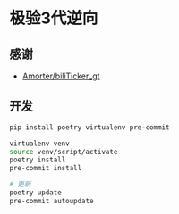 # 极验3代逆向

## 感谢

- [Amorter/biliTicker_gt](https://github.com/Amorter/biliTicker_gt)

## 开发

```bash
pip install poetry virtualenv pre-commit

virtualenv venv
source venv/script/activate
poetry install
pre-commit install

# 更新
poetry update
pre-commit autoupdate
```
